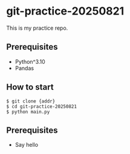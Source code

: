 # git-practice-20250821

This is my practice repo.
## Prerequisites

- Python^3.10
- Pandas

## How to start

```shell
$ git clone {addr}
$ cd git-practice-20250821
$ python main.py
```

## Prerequisites

- Say hello
